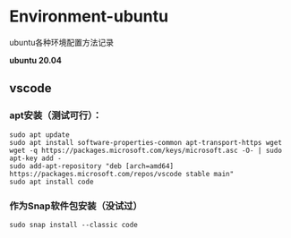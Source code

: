 # Environment-ubuntu
ubuntu各种环境配置方法记录

**ubuntu 20.04**

## vscode
### apt安装（测试可行）：
```
sudo apt update
sudo apt install software-properties-common apt-transport-https wget
wget -q https://packages.microsoft.com/keys/microsoft.asc -O- | sudo apt-key add -
sudo add-apt-repository "deb [arch=amd64] https://packages.microsoft.com/repos/vscode stable main"
sudo apt install code
```

### 作为Snap软件包安装（没试过）
```
sudo snap install --classic code
```
